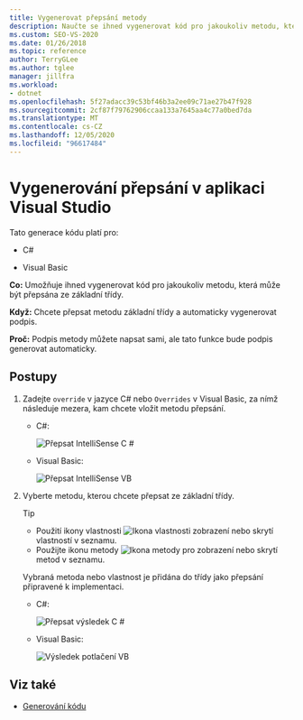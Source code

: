 ```yaml
---
title: Vygenerovat přepsání metody
description: Naučte se ihned vygenerovat kód pro jakoukoliv metodu, která může být přepsána ze základní třídy.
ms.custom: SEO-VS-2020
ms.date: 01/26/2018
ms.topic: reference
author: TerryGLee
ms.author: tglee
manager: jillfra
ms.workload:
- dotnet
ms.openlocfilehash: 5f27adacc39c53bf46b3a2ee09c71ae27b47f928
ms.sourcegitcommit: 2cf87f79762906ccaa133a7645aa4c77a0bed7da
ms.translationtype: MT
ms.contentlocale: cs-CZ
ms.lasthandoff: 12/05/2020
ms.locfileid: "96617484"
---
```

# <a name="generate-an-override-in-visual-studio"></a>Vygenerování přepsání v aplikaci Visual Studio

Tato generace kódu platí pro:

- C#

- Visual Basic

**Co:** Umožňuje ihned vygenerovat kód pro jakoukoliv metodu, která může být přepsána ze základní třídy.

**Když:** Chcete přepsat metodu základní třídy a automaticky vygenerovat podpis.

**Proč:** Podpis metody můžete napsat sami, ale tato funkce bude podpis generovat automaticky.

## <a name="how-to"></a>Postupy

1. Zadejte `override` v jazyce C# nebo `Overrides` v Visual Basic, za nímž následuje mezera, kam chcete vložit metodu přepsání.

   - C#:

      ![Přepsat IntelliSense C #](media/override-intellisense-cs.png)

   - Visual Basic:

      ![Přepsat IntelliSense VB](media/override-intellisense-vb.png)

2. Vyberte metodu, kterou chcete přepsat ze základní třídy.

   > [!TIP]
   > - Použití ikony vlastnosti ![Ikona vlastnosti](media/override-property-cs.png) zobrazení nebo skrytí vlastností v seznamu.
   > - Použijte ikonu metody ![Ikona metody](media/override-method-cs.png) pro zobrazení nebo skrytí metod v seznamu.

   Vybraná metoda nebo vlastnost je přidána do třídy jako přepsání připravené k implementaci.

   - C#:

       ![Přepsat výsledek C #](media/override-result-cs.png)

   - Visual Basic:

       ![Výsledek potlačení VB](media/override-result-vb.png)

## <a name="see-also"></a>Viz také

- [Generování kódu](../code-generation-in-visual-studio.md)
